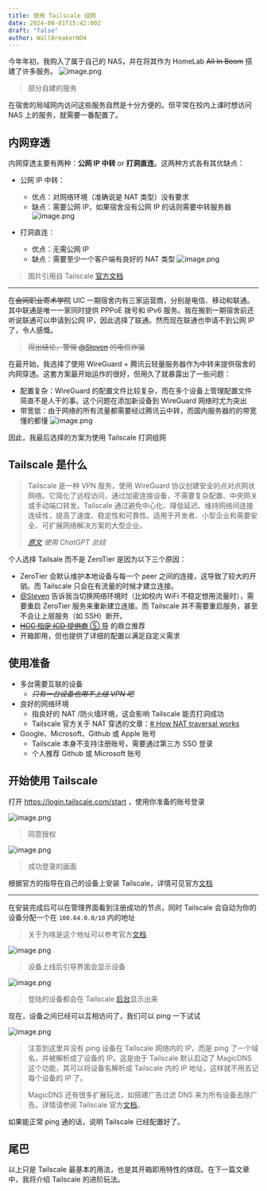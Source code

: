 ```yaml
---
title: 使用 Tailscale 组网
date: 2024-08-01T15:42:00Z
draft: "false"
author: WallBreakerNO4
---
```


今年年初，我购入了属于自己的 NAS，并在将其作为 HomeLab ~~All In Boom~~ 搭建了许多服务。
![image.png](https://image.wall-breaker-no4.xyz/imgs/202403222130140.png#center)

> 部分自建的服务

在宿舍的局域网内访问这些服务自然是十分方便的。但平常在校内上课时想访问 NAS 上的服务，就需要一番配置了。

## 内网穿透

内网穿透主要有两种：**公网 IP 中转** or **打洞直连**。这两种方式各有其优缺点：

- 公网 IP 中转：

  - 优点：对网络环境（准确说是 NAT 类型）没有要求
  - 缺点：需要公网 IP，如果宿舍没有公网 IP 的话则需要中转服务器
    ![image.png](https://image.wall-breaker-no4.xyz/imgs/20240620000934.png#center)

- 打洞直连：
  - 优点：无需公网 IP
  - 缺点：需要至少一个客户端有良好的 NAT 类型
    ![image.png](https://image.wall-breaker-no4.xyz/imgs/20240620000945.png#center)

> 图片引用自 Tailscale [官方文档](https://tailscale.com/kb/1151/what-is-tailscale)

---

在~~会同职业寄术学院~~ UIC 一期宿舍内有三家运营商，分别是电信、移动和联通。其中联通是唯一一家同时提供 PPPoE 拨号和 IPv6 服务。我在搬到一期宿舍前还听说联通可以申请到公网 IP，因此选择了联通。然而现在联通也申请不到公网 IP 了，令人感慨。

> ~~得出结论，警惕 [@Steven](https://blog.steven53.top/) 的电信诈骗~~

在最开始，我选择了使用 WireGuard + 腾讯云轻量服务器作为中转来提供宿舍的内网穿透。这套方案最开始运作的很好，但用久了就暴露出了一些问题：

- 配置复杂：WireGuard 的配置文件比较复杂，而在多个设备上管理配置文件简直不是人干的事。这个问题在添加新设备到 WireGuard 网络时尤为突出
- 带宽低：由于网络的所有流量都需要经过腾讯云中转，而国内服务器的的带宽懂的都懂
  ![image.png](https://image.wall-breaker-no4.xyz/imgs/20240617145838.png#center)

因此，我最后选择的方案为使用 Tailscale 打洞组网

## Tailscale 是什么

> Tailscale 是一种 VPN 服务，使用 WireGuard 协议创建安全的点对点网状网络。它简化了远程访问，通过加密连接设备，不需要复杂配置、中央网关或手动端口转发。Tailscale 通过避免中心化、降低延迟、维持网络间连接连续性，提高了速度、稳定性和可靠性。适用于开发者、小型企业和需要安全、可扩展网络解决方案的大型企业。
>
> _[原文](https://tailscale.com/kb/1151/what-is-tailscale) 使用 ChatGPT 总结_

个人选择 Tailsale 而不是 ZeroTier 是因为以下三个原因：

- ZeroTier 会默认维护本地设备与每一个 peer 之间的连接，这导致了较大的开销。而 Tailscale 只会在有流量的时候才建立连接。
- [@Steven](https://blog.steven53.top/) 告诉我当切换网络环境时（比如校内 WiFi 不稳定想用流量时），需要重启 ZeroTier 服务来重新建立连接。而 Tailscale 并不需要重启服务，甚至不会让上层服务（如 SSH）断开。
- [~~HCC 指定 ICD 提供商~~ ⑤ 导](https://ecwuuuuu.com/) 的鼎立推荐
- 开箱即用，但也提供了详细的配置以满足自定义需求

## 使用准备

- 多台需要互联的设备
  - ~~_只有一台设备也用不上组 VPN 吧_~~
- 良好的网络环境
  - 指良好的 NAT /防火墙环境，这会影响 Tailscale 能否打洞成功
  - Tailscale 官方关于 NAT 穿透的文章：[# How NAT traversal works](https://tailscale.com/blog/how-nat-traversal-works)
- Google、Microsoft、Github 或 Apple 账号
  - Tailscale 本身不支持注册账号，需要通过第三方 SSO 登录
  - 个人推荐 Github 或 Microsoft 账号

## 开始使用 Tailscale

打开 https://login.tailscale.com/start ，使用你准备的账号登录

![image.png](https://image.wall-breaker-no4.xyz/imgs/20240626140646.png)

> 同意授权

![image.png](https://image.wall-breaker-no4.xyz/imgs/20240625150719.png)

> 成功登录的画面

根据官方的指导在自己的设备上安装 Tailscale，详情可见官方[文档](https://tailscale.com/kb/1347/installation)

---

在安装完成后可以在管理界面看到注册成功的节点，同时 Tailscale 会自动为你的设备分配一个在 `100.64.0.0/10` 内的地址

> 关于为啥是这个地址可以参考官方[文档](https://tailscale.com/kb/1015/100.x-addresses)

![image.png](https://image.wall-breaker-no4.xyz/imgs/20240705174054.png)

> 设备上线后引导界面会显示设备

![image.png](https://image.wall-breaker-no4.xyz/imgs/20240730175813.png)

> 登陆的设备都会在 Tailscale [后台](https://login.tailscale.com/admin/machines)显示出来

现在，设备之间已经可以互相访问了，我们可以 ping 一下试试

![image.png](https://image.wall-breaker-no4.xyz/imgs/20240731114914.png#center)

> 注意到这里并没有 ping 设备在 Tailscale 网络内的 IP，而是 ping 了一个域名，并被解析成了设备的 IP。这是由于 Tailscale 默认启动了 MagicDNS 这个功能，其可以将设备名解析成 Tailscale 内的 IP 地址，这样就不用去记每个设备的 IP 了。
>
> MagicDNS 还有很多扩展玩法，如搭建广告过滤 DNS 来为所有设备去除广告。详情请参阅 Tailscale 官方[文档](https://tailscale.com/kb/1081/magicdns)。

如果能正常 ping 通的话，说明 Tailscale 已经配置好了。

## 尾巴

以上只是 Tailscale 最基本的用法，也是其开箱即用特性的体现。在下一篇文章中，我将介绍 Tailscale 的进阶玩法。
